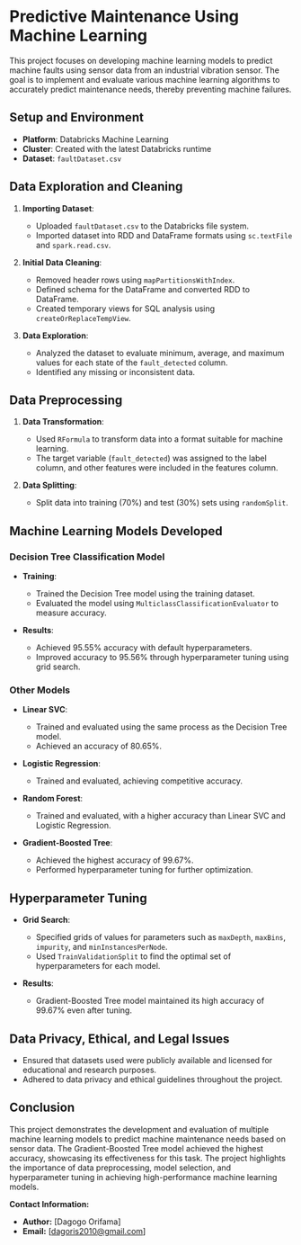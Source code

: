 # Predictive Maintenance Using Machine Learning

This project focuses on developing machine learning models to predict machine faults using sensor data from an industrial vibration sensor. The goal is to implement and evaluate various machine learning algorithms to accurately predict maintenance needs, thereby preventing machine failures.

## Setup and Environment

- **Platform**: Databricks Machine Learning
- **Cluster**: Created with the latest Databricks runtime
- **Dataset**: `faultDataset.csv`

## Data Exploration and Cleaning

1. **Importing Dataset**: 
    - Uploaded `faultDataset.csv` to the Databricks file system.
    - Imported dataset into RDD and DataFrame formats using `sc.textFile` and `spark.read.csv`.

2. **Initial Data Cleaning**: 
    - Removed header rows using `mapPartitionsWithIndex`.
    - Defined schema for the DataFrame and converted RDD to DataFrame.
    - Created temporary views for SQL analysis using `createOrReplaceTempView`.

3. **Data Exploration**: 
    - Analyzed the dataset to evaluate minimum, average, and maximum values for each state of the `fault_detected` column.
    - Identified any missing or inconsistent data.

## Data Preprocessing

1. **Data Transformation**:
    - Used `RFormula` to transform data into a format suitable for machine learning.
    - The target variable (`fault_detected`) was assigned to the label column, and other features were included in the features column.

2. **Data Splitting**:
    - Split data into training (70%) and test (30%) sets using `randomSplit`.

## Machine Learning Models Developed

### Decision Tree Classification Model

- **Training**:
    - Trained the Decision Tree model using the training dataset.
    - Evaluated the model using `MulticlassClassificationEvaluator` to measure accuracy.

- **Results**:
    - Achieved 95.55% accuracy with default hyperparameters.
    - Improved accuracy to 95.56% through hyperparameter tuning using grid search.

### Other Models

- **Linear SVC**:
    - Trained and evaluated using the same process as the Decision Tree model.
    - Achieved an accuracy of 80.65%.

- **Logistic Regression**:
    - Trained and evaluated, achieving competitive accuracy.

- **Random Forest**:
    - Trained and evaluated, with a higher accuracy than Linear SVC and Logistic Regression.

- **Gradient-Boosted Tree**:
    - Achieved the highest accuracy of 99.67%.
    - Performed hyperparameter tuning for further optimization.

## Hyperparameter Tuning

- **Grid Search**:
    - Specified grids of values for parameters such as `maxDepth`, `maxBins`, `impurity`, and `minInstancesPerNode`.
    - Used `TrainValidationSplit` to find the optimal set of hyperparameters for each model.

- **Results**:
    - Gradient-Boosted Tree model maintained its high accuracy of 99.67% even after tuning.

## Data Privacy, Ethical, and Legal Issues

- Ensured that datasets used were publicly available and licensed for educational and research purposes.
- Adhered to data privacy and ethical guidelines throughout the project.

## Conclusion

This project demonstrates the development and evaluation of multiple machine learning models to predict machine maintenance needs based on sensor data. The Gradient-Boosted Tree model achieved the highest accuracy, showcasing its effectiveness for this task. The project highlights the importance of data preprocessing, model selection, and hyperparameter tuning in achieving high-performance machine learning models.

**Contact Information:**
- **Author:** [Dagogo Orifama]
- **Email:** [dagoris2010@gmail.com]

